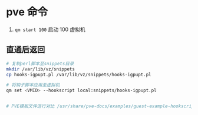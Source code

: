 # pve 命令
1. `qm start 100` 启动 100 虚拟机

## 直通后返回
```sh
# 复制perl脚本至snippets目录
mkdir /var/lib/vz/snippets
cp hooks-igpupt.pl /var/lib/vz/snippets/hooks-igpupt.pl

# 将钩子脚本应用至虚拟机
qm set <VMID> --hookscript local:snippets/hooks-igpupt.pl


# PVE模板文件进行对比 /usr/share/pve-docs/examples/guest-example-hookscript.pl
```